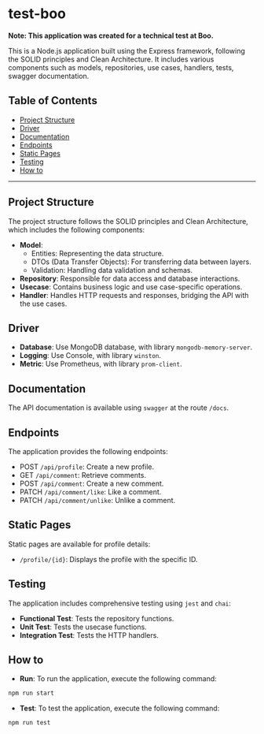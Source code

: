 # test-boo

**Note: This application was created for a technical test at Boo.**

This is a Node.js application built using the Express framework, following the SOLID principles and Clean Architecture. It includes various components such as models, repositories, use cases, handlers, tests, swagger documentation.

## Table of Contents

- [Project Structure](#project-structure)
- [Driver](#database)
- [Documentation](#documentation)
- [Endpoints](#endpoints)
- [Static Pages](#static-pages)
- [Testing](#testing)
- [How to](#how-to)

---

## Project Structure

The project structure follows the SOLID principles and Clean Architecture, which includes the following components:

- **Model**:
  - Entities: Representing the data structure.
  - DTOs (Data Transfer Objects): For transferring data between layers.
  - Validation: Handling data validation and schemas.
- **Repository**: Responsible for data access and database interactions.
- **Usecase**: Contains business logic and use case-specific operations.
- **Handler**: Handles HTTP requests and responses, bridging the API with the use cases.

## Driver
- **Database**: Use MongoDB database, with library `mongodb-memory-server`.
- **Logging**: Use Console, with library `winston`.
- **Metric**: Use Prometheus, with library `prom-client`.


## Documentation

The API documentation is available using `swagger` at the route `/docs`.


## Endpoints

The application provides the following endpoints:

- POST `/api/profile`: Create a new profile.
- GET `/api/comment`: Retrieve comments.
- POST `/api/comment`: Create a new comment.
- PATCH `/api/comment/like`: Like a comment.
- PATCH `/api/comment/unlike`: Unlike a comment.

## Static Pages

Static pages are available for profile details:

- `/profile/{id}`: Displays the profile with the specific ID.

## Testing

The application includes comprehensive testing using `jest` and `chai`:

- **Functional Test**: Tests the repository functions.
- **Unit Test**: Tests the usecase functions.
- **Integration Test**: Tests the HTTP handlers.

## How to

- **Run**: To run the application, execute the following command:

```bash
npm run start
```

- **Test**: To test the application, execute the following command:

```bash
npm run test
```
